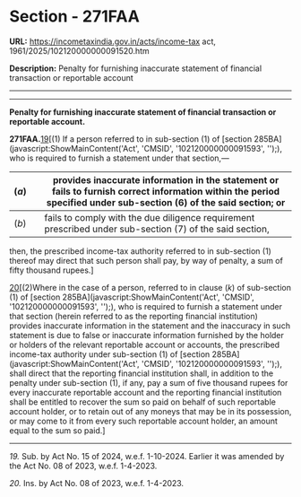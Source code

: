 # Section - 271FAA

**URL:** https://incometaxindia.gov.in/acts/income-tax act, 1961/2025/102120000000091520.htm

**Description:** Penalty for furnishing inaccurate statement of financial transaction or reportable account

---

****

**Penalty for furnishing inaccurate statement of financial transaction or reportable account.**

**271FAA.**[19](javascript:ShowFootnote\('fn19'\);)[(1) If a person referred to in sub-section (1) of [section 285BA](javascript:ShowMainContent\('Act', 'CMSID', '102120000000091593', ''\);), who is required to furnish a statement under that section,—

(_a_)|  |  provides inaccurate information in the statement or fails to furnish correct information within the period specified under sub-section (6) of the said section; or  
---|---|---  
(_b_)|  |  fails to comply with the due diligence requirement prescribed under sub-section (7) of the said section,  
  
then, the prescribed income-tax authority referred to in sub-section (1) thereof may direct that such person shall pay, by way of penalty, a sum of fifty thousand rupees.]

[20](javascript:ShowFootnote\('fn20'\);)[(2)Where in the case of a person, referred to in clause (_k_) of sub-section (1) of [section 285BA](javascript:ShowMainContent\('Act', 'CMSID', '102120000000091593', ''\);), who is required to furnish a statement under that section (herein referred to as the reporting financial institution) provides inaccurate information in the statement and the inaccuracy in such statement is due to false or inaccurate information furnished by the holder or holders of the relevant reportable account or accounts, the prescribed income-tax authority under sub-section (1) of [section 285BA](javascript:ShowMainContent\('Act', 'CMSID', '102120000000091593', ''\);), shall direct that the reporting financial institution shall, in addition to the penalty under sub-section (1), if any, pay a sum of five thousand rupees for every inaccurate reportable account and the reporting financial institution shall be entitled to recover the sum so paid on behalf of such reportable account holder, or to retain out of any moneys that may be in its possession, or may come to it from every such reportable account holder, an amount equal to the sum so paid.]

* * *

_19._ Sub. by Act No. 15 of 2024, w.e.f. 1-10-2024. Earlier it was amended by the Act No. 08 of 2023, w.e.f. 1-4-2023.

_20._ Ins. by Act No. 08 of 2023, w.e.f. 1-4-2023.